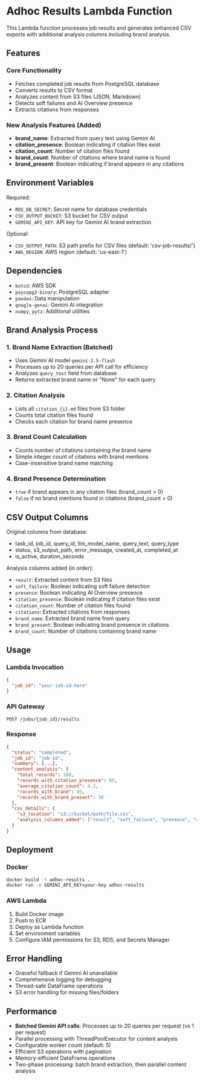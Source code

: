# Adhoc Results Lambda Function

This Lambda function processes job results and generates enhanced CSV exports with additional analysis columns including brand analysis.

## Features

### Core Functionality
- Fetches completed job results from PostgreSQL database
- Converts results to CSV format
- Analyzes content from S3 files (JSON, Markdown)
- Detects soft failures and AI Overview presence
- Extracts citations from responses

### New Analysis Features (Added)
- **brand_name**: Extracted from query text using Gemini AI
- **citation_presence**: Boolean indicating if citation files exist
- **citation_count**: Number of citation files found
- **brand_count**: Number of citations where brand name is found
- **brand_present**: Boolean indicating if brand appears in any citations

## Environment Variables

Required:
- `RDS_DB_SECRET`: Secret name for database credentials
- `CSV_OUTPUT_BUCKET`: S3 bucket for CSV output
- `GEMINI_API_KEY`: API key for Gemini AI brand extraction

Optional:
- `CSV_OUTPUT_PATH`: S3 path prefix for CSV files (default: 'csv-job-results/')
- `AWS_REGION`: AWS region (default: 'us-east-1')

## Dependencies

- `boto3`: AWS SDK
- `psycopg2-binary`: PostgreSQL adapter
- `pandas`: Data manipulation
- `google-genai`: Gemini AI integration
- `numpy`, `pytz`: Additional utilities

## Brand Analysis Process

### 1. Brand Name Extraction (Batched)
- Uses Gemini AI model `gemini-2.5-flash`
- Processes up to 20 queries per API call for efficiency
- Analyzes `query_text` field from database
- Returns extracted brand name or "None" for each query

### 2. Citation Analysis
- Lists all `citation_{i}.md` files from S3 folder
- Counts total citation files found
- Checks each citation for brand name presence

### 3. Brand Count Calculation
- Counts number of citations containing the brand name
- Simple integer count of citations with brand mentions
- Case-insensitive brand name matching

### 4. Brand Presence Determination
- `true` if brand appears in any citation files (brand_count > 0)
- `false` if no brand mentions found in citations (brand_count = 0)

## CSV Output Columns

Original columns from database:
- task_id, job_id, query_id, llm_model_name, query_text, query_type
- status, s3_output_path, error_message, created_at, completed_at
- is_active, duration_seconds

Analysis columns added (in order):
- `result`: Extracted content from S3 files
- `soft_failure`: Boolean indicating soft failure detection
- `presence`: Boolean indicating AI Overview presence
- `citation_presence`: Boolean indicating if citation files exist
- `citation_count`: Number of citation files found
- `citations`: Extracted citations from responses
- `brand_name`: Extracted brand name from query
- `brand_present`: Boolean indicating brand presence in citations
- `brand_count`: Number of citations containing brand name

## Usage

### Lambda Invocation
```json
{
  "job_id": "your-job-id-here"
}
```

### API Gateway
```
POST /jobs/{job_id}/results
```

### Response
```json
{
  "status": "completed",
  "job_id": "job-id",
  "summary": {...},
  "content_analysis": {
    "total_records": 100,
    "records_with_citation_presence": 85,
    "average_citation_count": 4.2,
    "records_with_brand": 45,
    "records_with_brand_present": 38
  },
  "csv_details": {
    "s3_location": "s3://bucket/path/file.csv",
    "analysis_columns_added": ["result", "soft_failure", "presence", "citation_presence", "citation_count", "citations", "brand_name", "brand_present", "brand_count"]
  }
}
```

## Deployment

### Docker
```bash
docker build -t adhoc-results .
docker run -e GEMINI_API_KEY=your-key adhoc-results
```

### AWS Lambda
1. Build Docker image
2. Push to ECR
3. Deploy as Lambda function
4. Set environment variables
5. Configure IAM permissions for S3, RDS, and Secrets Manager

## Error Handling

- Graceful fallback if Gemini AI unavailable
- Comprehensive logging for debugging
- Thread-safe DataFrame operations
- S3 error handling for missing files/folders

## Performance

- **Batched Gemini API calls**: Processes up to 20 queries per request (vs 1 per request)
- Parallel processing with ThreadPoolExecutor for content analysis
- Configurable worker count (default: 5)
- Efficient S3 operations with pagination
- Memory-efficient DataFrame operations
- Two-phase processing: batch brand extraction, then parallel content analysis
